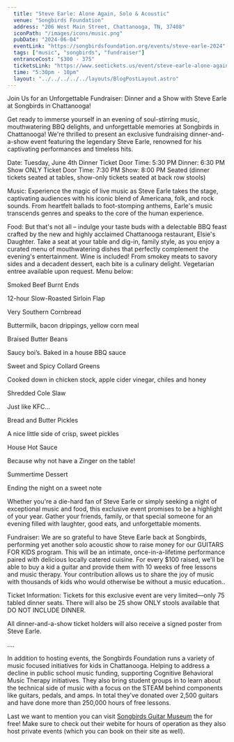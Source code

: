 ```yaml
---
  title: "Steve Earle: Alone Again, Solo & Acoustic"
  venue: "Songbirds Foundation"
  address: "206 West Main Street, Chattanooga, TN, 37408"
  iconPath: "/images/icons/music.png"
  pubDate: "2024-06-04"
  eventLink: "https://songbirdsfoundation.org/events/steve-earle-2024"
  tags: ["music", "songbirds", "fundraiser"]
  entranceCost: "$300 - 375"
  ticketsLink: "https://www.seetickets.us/event/steve-earle-alone-again-solo-and-acoustic/599567"
  time: "5:30pm - 10pm"
  layout: "../../../../../layouts/BlogPostLayout.astro"
---
```


Join Us for an Unforgettable Fundraiser: Dinner and a Show with Steve Earle at Songbirds in Chattanooga!

Get ready to immerse yourself in an evening of soul-stirring music, mouthwatering BBQ delights, and unforgettable memories at Songbirds in Chattanooga! We're thrilled to present an exclusive fundraising dinner-and-a-show event featuring the legendary Steve Earle, renowned for his captivating performances and timeless hits.

Date: Tuesday, June 4th
Dinner Ticket Door Time: 5:30 PM
Dinner: 6:30 PM
Show ONLY Ticket Door Time: 7:30 PM
Show: 8:00 PM
Seated (dinner tickets seated at tables, show-only tickets seated at back row stools)

Music:
Experience the magic of live music as Steve Earle takes the stage, captivating audiences with his iconic blend of Americana, folk, and rock sounds. From heartfelt ballads to foot-stomping anthems, Earle's music transcends genres and speaks to the core of the human experience.

Food:
But that's not all – indulge your taste buds with a delectable BBQ feast crafted by the new and highly acclaimed Chattanooga restaurant, Elsie's Daughter. Take a seat at your table and dig-in, family style, as you enjoy a curated menu of mouthwatering dishes that perfectly complement the evening's entertainment. Wine is included! From smokey meats to savory sides and a decadent dessert, each bite is a culinary delight. Vegetarian entree available upon request. Menu below:

Smoked Beef Burnt Ends

12-hour Slow-Roasted Sirloin Flap

Very Southern Cornbread

Buttermilk, bacon drippings, yellow corn meal

Braised Butter Beans

Saucy boi’s. Baked in a house BBQ sauce

Sweet and Spicy Collard Greens

Cooked down in chicken stock, apple cider vinegar, chiles and honey

Shredded Cole Slaw

Just like KFC…

Bread and Butter Pickles

A nice little side of crisp, sweet pickles

House Hot Sauce

Because why not have a Zinger on the table!

Summertime Dessert

Ending the night on a sweet note

Whether you're a die-hard fan of Steve Earle or simply seeking a night of exceptional music and food, this exclusive event promises to be a highlight of your year. Gather your friends, family, or that special someone for an evening filled with laughter, good eats, and unforgettable moments.

Fundraiser:
We are so grateful to have Steve Earle back at Songbirds, performing yet another solo acoustic show to raise money for our GUITARS FOR KIDS program. This will be an intimate, once-in-a-lifetime performance paired with delicious locally catered cuisine. For every $100 raised, we'll be able to buy a kid a guitar and provide them with 10 weeks of free lessons and music therapy. Your contribution allows us to share the joy of music with thousands of kids who would otherwise be without a music education..

Ticket Information:
Tickets for this exclusive event are very limited—only 75 tabled dinner seats. There will also be 25 show ONLY stools available that DO NOT INCLUDE DINNER. 

All dinner-and-a-show ticket holders will also receive a signed poster from Steve Earle. 

....

In addition to hosting events, the Songbirds Foundation runs a variety of music focused initiatives for kids in Chattanooga. Helping to address a decline in public school music funding, supporting Cognitive Behavioral Music Therapy initiatives. They also bring student groups in to learn about the technical side of music with a focus on the STEAM behind components like guitars, pedals, and amps. In total they've donated over 2,500 guitars and have done more than 250,000 hours of free lessons. 

Last we want to mention you can visit <a href="https://songbirdsfoundation.org/museum/" target="_blank">Songbirds Guitar Museum</a> the for free! Make sure to check out their webite for hours of operation as they also host private events (which you can book on their site as well).